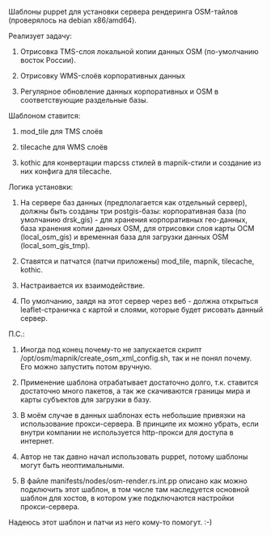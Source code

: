 Шаблоны puppet для установки сервера рендеринга OSM-тайлов (проверялось на debian x86/amd64).

Реализует задачу:

1. Отрисовка TMS-слоя локальной копии данных OSM (по-умолчанию восток России).

2. Отрисовку WMS-слоёв корпоративных данных

3. Регулярное обновление данных корпоративных и OSM в соответствующие раздельные базы.

Шаблоном ставится:

1. mod_tile для TMS слоёв

2. tilecache для WMS слоёв

3. kothic для конвертации mapcss стилей в mapnik-стили и создание из них конфига для tilecache.


Логика установки:

1. На сервере баз данных (предполагается как отдельный сервер), должны быть созданы три postgis-базы: корпоративная база (по умолчанию drsk_gis) - для хранения корпоративных гео-данных, база хранения копии данных OSM, для отрисовки слоя карты ОСМ (local_osm_gis) и временная база для загрузки данных OSM (local_som_gis_tmp). 

2. Ставятся и патчатся (патчи приложены) mod_tile, mapnik, tilecache, kothic.

3. Настраивается их взаимодействие.

4. По умолчанию, заядя на этот сервер через веб - должна открыться leaflet-страничка с картой и слоями, которые будет рисовать данный сервер.

П.С.:

1. Иногда под конец почему-то не запускается скрипт /opt/osm/mapnik/create_osm_xml_config.sh, так и не понял почему. Его можно запустить потом вручную.

2. Применение шаблона отрабатывает достаточно долго, т.к. ставится достаточно много пакетов, а так же скачиваются границы мира и карты субъектов для загрузки в базу.

3. В моём случае в данных шаблонах есть небольшие привязки на использование прокси-сервера. В принципе их можно убрать, если внутри компании не используется http-прокси для доступа в интернет.

4. Автор не так давно начал использовать puppet, потому шаблоны могут быть неоптимальными.

5. В файле manifests/nodes/osm-render.rs.int.pp описано как можно подключить этот шаблон, в том числе там наследуется основной шаблон для хостов, в котором уже подключаются настройки прокси-сервера.

Надеюсь этот шаблон и патчи из него кому-то помогут. :-)
